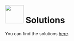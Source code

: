 # <img src="https://cloud.githubusercontent.com/assets/7833470/10899314/63829980-8188-11e5-8cdd-4ded5bcb6e36.png" height="60"> Solutions

You can find the solutions <a href="https://github.com/sf-wdi-24/username-generator/tree/solutions" target="_blank">here</a>.
